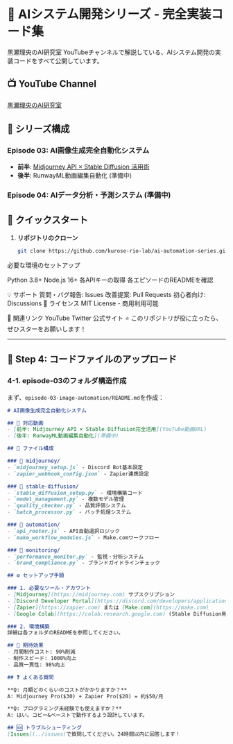 # 🤖 AIシステム開発シリーズ - 完全実装コード集

黒瀬理央のAI研究室 YouTubeチャンネルで解説している、AIシステム開発の実装コードをすべて公開しています。

## 📺 YouTube Channel
[黒瀬理央のAI研究室](YouTubeチャンネルURL)

## 🎯 シリーズ構成

### Episode 03: AI画像生成完全自動化システム
- **前半**: [Midjourney API × Stable Diffusion 活用術](./episode-03-image-automation/)
- **後半**: RunwayML動画編集自動化 (準備中)

### Episode 04: AIデータ分析・予測システム (準備中)

## 🚀 クイックスタート

1. **リポジトリのクローン**
   ```bash
   git clone https://github.com/kurose-rio-lab/ai-automation-series.git

必要な環境のセットアップ

Python 3.8+
Node.js 16+
各APIキーの取得
各エピソードのREADMEを確認

💡 サポート
質問・バグ報告: Issues
改善提案: Pull Requests
初心者向け: Discussions
📄 ライセンス
MIT License - 商用利用可能

🔗 関連リンク
YouTube
Twitter
公式サイト
⭐ このリポジトリが役に立ったら、ぜひスターをお願いします！


---

## 💾 **Step 4: コードファイルのアップロード**

### **4-1. episode-03のフォルダ構造作成**

まず、`episode-03-image-automation/README.md`を作成：

```markdown
# AI画像生成完全自動化システム

## 🎥 対応動画
- [前半: Midjourney API × Stable Diffusion完全活用](YouTube動画URL)
- [後半: RunwayML動画編集自動化](準備中)

## 📁 ファイル構成

### 📂 midjourney/
- `midjourney_setup.js` - Discord Bot基本設定
- `zapier_webhook_config.json` - Zapier連携設定

### 📂 stable-diffusion/
- `stable_diffusion_setup.py` - 環境構築コード
- `model_management.py` - 複数モデル管理
- `quality_checker.py` - 品質評価システム
- `batch_processor.py` - バッチ処理システム

### 📂 automation/
- `api_router.js` - API自動選択ロジック
- `make_workflow_modules.js` - Make.comワークフロー

### 📂 monitoring/
- `performance_monitor.py` - 監視・分析システム
- `brand_compliance.py` - ブランドガイドラインチェック

## ⚙️ セットアップ手順

### 1. 必要なツール・アカウント
- [Midjourney](https://midjourney.com) サブスクリプション
- [Discord Developer Portal](https://discord.com/developers/applications)
- [Zapier](https://zapier.com) または [Make.com](https://make.com)
- [Google Colab](https://colab.research.google.com) (Stable Diffusion用)

### 2. 環境構築
詳細は各フォルダのREADMEを参照してください。

## 🎯 期待効果
- 月間制作コスト: 90%削減
- 制作スピード: 1000%向上
- 品質一貫性: 98%向上

## ❓ よくある質問

**Q: 月額どのくらいのコストがかかりますか？**
A: Midjourney Pro($30) + Zapier Pro($20) = 約$50/月

**Q: プログラミング未経験でも使えますか？**
A: はい。コピー&ペーストで動作するよう設計しています。

## 🆘 トラブルシューティング
[Issues](../issues)で質問してください。24時間以内に回答します！
